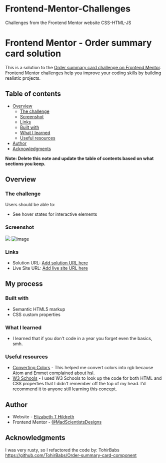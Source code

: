# Frontend-Mentor-Challenges
Challenges from the Frontend Mentor website CSS-HTML-JS
# Frontend Mentor - Order summary card solution

This is a solution to the [Order summary card challenge on Frontend Mentor](https://www.frontendmentor.io/challenges/order-summary-component-QlPmajDUj). Frontend Mentor challenges help you improve your coding skills by building realistic projects. 

## Table of contents

- [Overview](#overview)
  - [The challenge](#the-challenge)
  - [Screenshot](#screenshot)
  - [Links](#links)
  - [Built with](#built-with)
  - [What I learned](#what-i-learned)
  - [Useful resources](#useful-resources)
- [Author](#author)
- [Acknowledgments](#acknowledgments)

**Note: Delete this note and update the table of contents based on what sections you keep.**

## Overview

### The challenge

Users should be able to:

- See hover states for interactive elements

### Screenshot

![](./screenshot.jpg)
![image](https://user-images.githubusercontent.com/43890101/139739182-3a059eeb-14fc-4fb9-8355-4edb42cc70ef.png)

### Links

- Solution URL: [Add solution URL here](https://your-solution-url.com)
- Live Site URL: [Add live site URL here](https://your-live-site-url.com)

## My process

### Built with

- Semantic HTML5 markup
- CSS custom properties

### What I learned

- I learned that if you don't code in a year you forget even the basics, smh.

### Useful resources

- [Converting Colors](https://convertingcolors.com/) - This helped me convert colors into rgb because Atom and Emmet complained about hsl.
- [W3 Schools](https://www.w3schools.com/default.asp) - I used W3 Schools to look up the code for both HTML and CSS properties that I didn't remember off the top of my head. I'd recommend it to anyone still learning this concept.

## Author

- Website - [Elizabeth T Hildreth](https://www.your-site.com)
- Frontend Mentor - [@MadScientistsDesigns](https://www.frontendmentor.io/profile/MadScientistsDesigns)

## Acknowledgments

I was very rusty, so I refactored the code by: TohirBabs
https://github.com/TohirBabs/Order-summary-card-component

